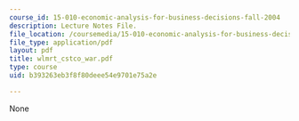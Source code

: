 ```yaml
---
course_id: 15-010-economic-analysis-for-business-decisions-fall-2004
description: Lecture Notes File.
file_location: /coursemedia/15-010-economic-analysis-for-business-decisions-fall-2004/b393263eb3f8f80deee54e9701e75a2e_wlmrt_cstco_war.pdf
file_type: application/pdf
layout: pdf
title: wlmrt_cstco_war.pdf
type: course
uid: b393263eb3f8f80deee54e9701e75a2e

---
```

None